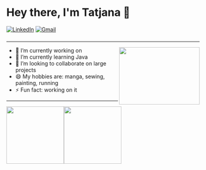 <h1 align="left"> Hey there, I'm Tatjana 👋 </h1>

<p align="left">
   
   <a href="https://www.linkedin.com/in/tatjana-pronina-21a436111/"><img alt="LinkedIn" src="https://img.shields.io/badge/-tatjanapronina-black?style=flat-square&logo=Linkedin&logoColor=white&link=https://www.linkedin.com/in/tatjana-pronina-21a436111/"></a>
   <a href="mailto:tatjaana.pronina@gmail.com"><img alt="Gmail" src="https://img.shields.io/badge/-tatjaana.pronina@gmail.com-black?style=flat-square&logo=Gmail&logoColor=white&link=mailto:tatjaana.pronina@gmail.com"></a>

<h3 align="left">  </h3>

---
<img align="right" height="150" width="210" src="data.gif">


- 🔭 I’m currently working on 
- 🌱 I’m currently learning Java
- 👯 I’m looking to collaborate on large projects
- 😄 My hobbies are: manga, sewing, painting, running
- ⚡ Fun fact: working on it

---
<a href="https://github.com/TatjanaPro"><img height="150px" src="https://github-readme-stats.vercel.app/api?username=dewith&show_icons=true&hide_title=true&hide_border=true&theme=graywhite" /><img height="150px" src="https://github-readme-stats.vercel.app/api/top-langs/?username=TatjanaPro&show_icons=true&layout=compact&langs_count=6&hide_title=true&hide_border=true&theme=graywhite" /></a>
